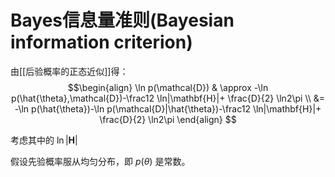 # Bayes信息量准则(Bayesian information criterion)

由[[后验概率的正态近似]]得：
$$\begin{align}
\ln p(\mathcal{D}) & \approx -\ln p(\hat{\theta},\mathcal{D})-\frac12 \ln|\mathbf{H}|+ \frac{D}{2} \ln2\pi \\
&= -\ln p(\hat{\theta})-\ln p(\mathcal{D}|\hat{\theta})-\frac12 \ln|\mathbf{H}|+ \frac{D}{2} \ln2\pi
\end{align} $$

考虑其中的 $\ln|\mathbf{H}|$



假设先验概率服从均匀分布，即 $p(\theta)$ 是常数。

